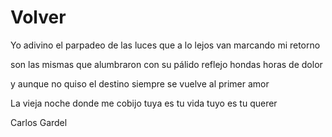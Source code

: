 # Volver

Yo adivino el parpadeo
de las luces que a lo lejos
van marcando mi retorno

son las mismas que alumbraron
con su pálido reflejo
hondas horas de dolor

y aunque no quiso el destino
siempre se vuelve al primer amor

La vieja noche donde me cobijo
tuya es tu vida
tuyo es tu querer


Carlos Gardel